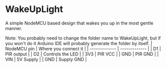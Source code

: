 # WakeUpLight
A simple NodeMCU based design that wakes you up in the most gentle manner.

Note: You probably need to change the folder name to WakeUpLight, but if you won't do it Arduino IDE will probably generate the folder by itself.
| NodeMCU pin   | Where you connect it |
| ------------- | ------------- |
| D1  | PIR output  |
| D2  | Controls the LED  |
| 3V3 | PIR VCC |
| GND | PIR GND |
| VIN | 5V Supply |
| GND | Supply GND |
